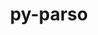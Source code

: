 ---
title: "py-parso"
layout: cache
categories: [package, develop-2024-12-08]
meta: {"versions": ["0.8.4"], "compilers": ["gcc@=10.2.1", "gcc@=11.1.0", "gcc@=11.4.0", "gcc@=9.4.0", "oneapi@=2024.2.1"], "oss": ["centos7", "ubuntu20.04", "ubuntu22.04"], "platforms": ["linux"], "targets": ["neoverse_v1", "neoverse_v2", "ppc64le", "x86_64_v3"], "stacks": ["data-vis-sdk", "developer-tools-manylinux2014", "e4s", "e4s-neoverse-v2", "e4s-neoverse_v1", "e4s-oneapi", "e4s-power", "root"], "num_specs": 12, "num_specs_by_stack": {"root": 12, "developer-tools-manylinux2014": 1, "e4s-power": 2, "data-vis-sdk": 1, "e4s-neoverse_v1": 2, "e4s-neoverse-v2": 2, "e4s": 2, "e4s-oneapi": 2}}
spec_details: [{"hash": "p5r6mty3oyupspuugqpktbmgpp2zmotb", "compiler": "gcc@=10.2.1", "versions": ["0.8.4"], "os": "centos7", "platform": "linux", "target": "x86_64_v3", "variants": ["build_system=python_pip"], "stacks": ["root", "developer-tools-manylinux2014"], "size": "-", "tarball": "https://binaries.spack.io/develop-2024-12-08/build_cache/linux-centos7-x86_64_v3/gcc-10.2.1/py-parso-0.8.4/linux-centos7-x86_64_v3-gcc-10.2.1-py-parso-0.8.4-p5r6mty3oyupspuugqpktbmgpp2zmotb.spack"}, {"hash": "4w3rpabjmhhjnwzjxatxip7uskvvip3n", "compiler": "gcc@=9.4.0", "versions": ["0.8.4"], "os": "ubuntu20.04", "platform": "linux", "target": "ppc64le", "variants": ["build_system=python_pip"], "stacks": ["root", "e4s-power"], "size": "-", "tarball": "https://binaries.spack.io/develop-2024-12-08/build_cache/linux-ubuntu20.04-ppc64le/gcc-9.4.0/py-parso-0.8.4/linux-ubuntu20.04-ppc64le-gcc-9.4.0-py-parso-0.8.4-4w3rpabjmhhjnwzjxatxip7uskvvip3n.spack"}, {"hash": "mdtxw2xolqqnbotejsarobrowu22mfsl", "compiler": "gcc@=9.4.0", "versions": ["0.8.4"], "os": "ubuntu20.04", "platform": "linux", "target": "ppc64le", "variants": ["build_system=python_pip"], "stacks": ["root", "e4s-power"], "size": "-", "tarball": "https://binaries.spack.io/develop-2024-12-08/build_cache/linux-ubuntu20.04-ppc64le/gcc-9.4.0/py-parso-0.8.4/linux-ubuntu20.04-ppc64le-gcc-9.4.0-py-parso-0.8.4-mdtxw2xolqqnbotejsarobrowu22mfsl.spack"}, {"hash": "nv3vipeshlwrwjfkrb7b4kfgyp3a7duz", "compiler": "gcc@=11.1.0", "versions": ["0.8.4"], "os": "ubuntu20.04", "platform": "linux", "target": "x86_64_v3", "variants": ["build_system=python_pip"], "stacks": ["root", "data-vis-sdk"], "size": "-", "tarball": "https://binaries.spack.io/develop-2024-12-08/build_cache/linux-ubuntu20.04-x86_64_v3/gcc-11.1.0/py-parso-0.8.4/linux-ubuntu20.04-x86_64_v3-gcc-11.1.0-py-parso-0.8.4-nv3vipeshlwrwjfkrb7b4kfgyp3a7duz.spack"}, {"hash": "xnnvpzlffybg4xmcpuklyshlpfl3zbh5", "compiler": "gcc@=11.4.0", "versions": ["0.8.4"], "os": "ubuntu22.04", "platform": "linux", "target": "neoverse_v1", "variants": ["build_system=python_pip"], "stacks": ["e4s-neoverse_v1", "root"], "size": "-", "tarball": "https://binaries.spack.io/develop-2024-12-08/build_cache/linux-ubuntu22.04-neoverse_v1/gcc-11.4.0/py-parso-0.8.4/linux-ubuntu22.04-neoverse_v1-gcc-11.4.0-py-parso-0.8.4-xnnvpzlffybg4xmcpuklyshlpfl3zbh5.spack"}, {"hash": "v2q4fzersrbihk4ywit6irimpk7hobjy", "compiler": "gcc@=11.4.0", "versions": ["0.8.4"], "os": "ubuntu22.04", "platform": "linux", "target": "neoverse_v1", "variants": ["build_system=python_pip"], "stacks": ["e4s-neoverse_v1", "root"], "size": "-", "tarball": "https://binaries.spack.io/develop-2024-12-08/build_cache/linux-ubuntu22.04-neoverse_v1/gcc-11.4.0/py-parso-0.8.4/linux-ubuntu22.04-neoverse_v1-gcc-11.4.0-py-parso-0.8.4-v2q4fzersrbihk4ywit6irimpk7hobjy.spack"}, {"hash": "iequczkeeexz57luluozyae3ux45r4wv", "compiler": "gcc@=11.4.0", "versions": ["0.8.4"], "os": "ubuntu22.04", "platform": "linux", "target": "neoverse_v2", "variants": ["build_system=python_pip"], "stacks": ["root", "e4s-neoverse-v2"], "size": "-", "tarball": "https://binaries.spack.io/develop-2024-12-08/build_cache/linux-ubuntu22.04-neoverse_v2/gcc-11.4.0/py-parso-0.8.4/linux-ubuntu22.04-neoverse_v2-gcc-11.4.0-py-parso-0.8.4-iequczkeeexz57luluozyae3ux45r4wv.spack"}, {"hash": "i4jqaklvluz7gnlx37b27qaz3xzxh6p6", "compiler": "gcc@=11.4.0", "versions": ["0.8.4"], "os": "ubuntu22.04", "platform": "linux", "target": "neoverse_v2", "variants": ["build_system=python_pip"], "stacks": ["root", "e4s-neoverse-v2"], "size": "-", "tarball": "https://binaries.spack.io/develop-2024-12-08/build_cache/linux-ubuntu22.04-neoverse_v2/gcc-11.4.0/py-parso-0.8.4/linux-ubuntu22.04-neoverse_v2-gcc-11.4.0-py-parso-0.8.4-i4jqaklvluz7gnlx37b27qaz3xzxh6p6.spack"}, {"hash": "i3bz7ziamf37gqt7vtyaszqrufhv3hz5", "compiler": "gcc@=11.4.0", "versions": ["0.8.4"], "os": "ubuntu22.04", "platform": "linux", "target": "x86_64_v3", "variants": ["build_system=python_pip"], "stacks": ["root", "e4s"], "size": "-", "tarball": "https://binaries.spack.io/develop-2024-12-08/build_cache/linux-ubuntu22.04-x86_64_v3/gcc-11.4.0/py-parso-0.8.4/linux-ubuntu22.04-x86_64_v3-gcc-11.4.0-py-parso-0.8.4-i3bz7ziamf37gqt7vtyaszqrufhv3hz5.spack"}, {"hash": "hnxxewxxoal4ioxqoeexnn5oq5knto3m", "compiler": "gcc@=11.4.0", "versions": ["0.8.4"], "os": "ubuntu22.04", "platform": "linux", "target": "x86_64_v3", "variants": ["build_system=python_pip"], "stacks": ["root", "e4s"], "size": "-", "tarball": "https://binaries.spack.io/develop-2024-12-08/build_cache/linux-ubuntu22.04-x86_64_v3/gcc-11.4.0/py-parso-0.8.4/linux-ubuntu22.04-x86_64_v3-gcc-11.4.0-py-parso-0.8.4-hnxxewxxoal4ioxqoeexnn5oq5knto3m.spack"}, {"hash": "b7zodco7naa7b7f37xnyzrht6xqcwbcf", "compiler": "oneapi@=2024.2.1", "versions": ["0.8.4"], "os": "ubuntu22.04", "platform": "linux", "target": "x86_64_v3", "variants": ["build_system=python_pip"], "stacks": ["root", "e4s-oneapi"], "size": "-", "tarball": "https://binaries.spack.io/develop-2024-12-08/build_cache/linux-ubuntu22.04-x86_64_v3/oneapi-2024.2.1/py-parso-0.8.4/linux-ubuntu22.04-x86_64_v3-oneapi-2024.2.1-py-parso-0.8.4-b7zodco7naa7b7f37xnyzrht6xqcwbcf.spack"}, {"hash": "ocjq6nvu3pksliv3ihqqtkurzhia7gug", "compiler": "oneapi@=2024.2.1", "versions": ["0.8.4"], "os": "ubuntu22.04", "platform": "linux", "target": "x86_64_v3", "variants": ["build_system=python_pip"], "stacks": ["root", "e4s-oneapi"], "size": "-", "tarball": "https://binaries.spack.io/develop-2024-12-08/build_cache/linux-ubuntu22.04-x86_64_v3/oneapi-2024.2.1/py-parso-0.8.4/linux-ubuntu22.04-x86_64_v3-oneapi-2024.2.1-py-parso-0.8.4-ocjq6nvu3pksliv3ihqqtkurzhia7gug.spack"}]
---